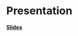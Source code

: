 # Presentation

**[Slides](https://github.com/theDatascientista/Bakery_predictions/blob/f76efc889ecea1f823a57e781d102087f6a4426a/4_Presentation/Bakery_sales_pred_LK-LS-EA-MM.pdf)**
